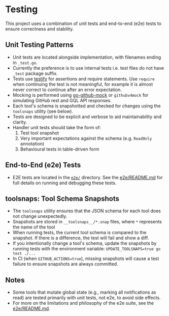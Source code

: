 # Testing

This project uses a combination of unit tests and end-to-end (e2e) tests to
ensure correctness and stability.

## Unit Testing Patterns

- Unit tests are located alongside implementation, with filenames ending in
  `_test.go`.
- Currently the preference is to use internal tests i.e. test files do not have
  `_test` package suffix.
- Tests use [testify](https://github.com/stretchr/testify) for assertions and
  require statements. Use `require` when continuing the test is not meaningful,
  for example it is almost never correct to continue after an error expectation.
- Mocking is performed using
  [go-github-mock](https://github.com/migueleliasweb/go-github-mock) or
  `githubv4mock` for simulating GitHub rest and GQL API responses.
- Each tool's schema is snapshotted and checked for changes using the
  `toolsnaps` utility (see below).
- Tests are designed to be explicit and verbose to aid maintainability and
  clarity.
- Handler unit tests should take the form of:
  1. Test tool snapshot
  1. Very important expectations against the schema (e.g. `ReadOnly` annotation)
  1. Behavioural tests in table-driven form

## End-to-End (e2e) Tests

- E2E tests are located in the [`e2e/`](../e2e/) directory. See the
  [e2e/README.md](../e2e/README.md) for full details on running and debugging
  these tests.

## toolsnaps: Tool Schema Snapshots

- The `toolsnaps` utility ensures that the JSON schema for each tool does not
  change unexpectedly.
- Snapshots are stored in `__toolsnaps__/*.snap` files, where `*` represents the
  name of the tool
- When running tests, the current tool schema is compared to the snapshot. If
  there is a difference, the test will fail and show a diff.
- If you intentionally change a tool's schema, update the snapshots by running
  tests with the environment variable: `UPDATE_TOOLSNAPS=true go test ./...`
- In CI (when `GITHUB_ACTIONS=true`), missing snapshots will cause a test
  failure to ensure snapshots are always committed.

## Notes

- Some tools that mutate global state (e.g., marking all notifications as read)
  are tested primarily with unit tests, not e2e, to avoid side effects.
- For more on the limitations and philosophy of the e2e suite, see the
  [e2e/README.md](../e2e/README.md).
